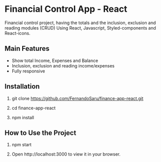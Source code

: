 # Financial Control App - React

Financial control project, having the totals and the inclusion, exclusion and reading modules (CRUD)
Using React, Javascript, Styled-components and React-icons.

## Main Features

 - Show total Income, Expenses and Balance
 - Inclusion, exclusion and reading income/expenses 
 - Fully responsive

## Installation

  1.  git clone https://github.com/FernandoSaru/finance-app-react.git

  2.  cd finance-app-react 

  3.  npm install

    
## How to Use the Project

  1. npm start

  2. Open http://localhost:3000 to view it in your browser.
